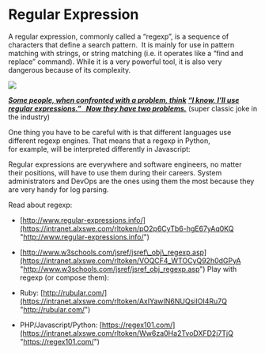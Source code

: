 # Regular Expression

A regular expression, commonly called a “regexp”, is a sequence of characters that define a search pattern.  It is mainly for use in pattern matching with strings, or string matching (i.e. it operates like a “find and replace” command). While it is a very powerful tool, it is also very dangerous because of its complexity.

![](https://intranet.alxswe.com/images/contents/sysadmin/concepts/29/regex_now_2_problems.jpg)

**_[Some people, when confronted with a problem, think](https://intranet.alxswe.com/rltoken/bg6ER7JUhyuRtTu9-vpQuw "Some people, when confronted with a problem, think")_ _[“I know, I’ll use regular expressions.”   Now they have two problems.](https://intranet.alxswe.com/rltoken/bg6ER7JUhyuRtTu9-vpQuw "“I know, I'll use regular expressions.”   Now they have two problems.")_** (super classic joke in the industry)

One thing you have to be careful with is that different languages use different regexp engines. That means that a regexp in Python, for example, will be interpreted differently in Javascript:

Regular expressions are everywhere and software engineers, no matter their positions, will have to use them during their careers. System administrators and DevOps are the ones using them the most because they are very handy for log parsing.

Read about regexp:

-   [http://www.regular-expressions.info/](https://intranet.alxswe.com/rltoken/pO2p6CyTb6-hgE67yAq0KQ "http://www.regular-expressions.info/")
-   [http://www.w3schools.com/jsref/jsref\_obj\_regexp.asp](https://intranet.alxswe.com/rltoken/VOQCF4_WTOCyQ92h0dGPyA "http://www.w3schools.com/jsref/jsref_obj_regexp.asp") Play with regexp (or compose them):
    
-   Ruby: [http://rubular.com/](https://intranet.alxswe.com/rltoken/AxIYawIN6NUQsiIOI4Ru7Q "http://rubular.com/")
    
-   PHP/Javascript/Python: [https://regex101.com/](https://intranet.alxswe.com/rltoken/Ww6za0Ha2TvoDXFD2j7TjQ "https://regex101.com/")